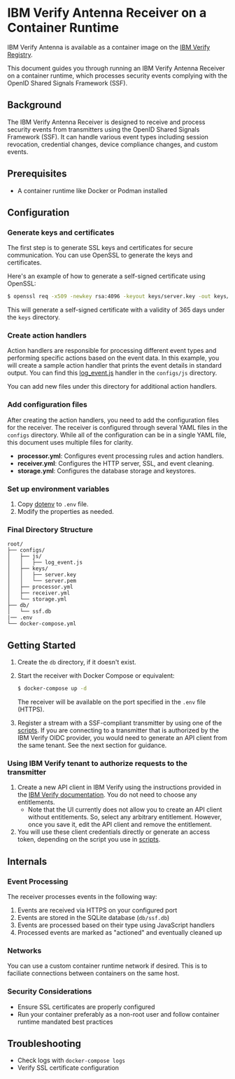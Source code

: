 # IBM Verify Antenna Receiver on a Container Runtime

IBM Verify Antenna is available as a container image on the [IBM Verify Registry](icr.io/ibm-verify/ibm-verify-antenna:25.05.0).

This document guides you through running an IBM Verify Antenna Receiver on a container runtime, which processes security events complying with the OpenID Shared Signals Framework (SSF).

## Background

The IBM Verify Antenna Receiver is designed to receive and process security events from transmitters using the OpenID Shared Signals Framework (SSF). It can handle various event types including session revocation, credential changes, device compliance changes, and custom events.

## Prerequisites

- A container runtime like Docker or Podman installed

## Configuration

### Generate keys and certificates

The first step is to generate SSL keys and certificates for secure communication. You can use OpenSSL to generate the keys and certificates.

Here's an example of how to generate a self-signed certificate using OpenSSL:

```bash
$ openssl req -x509 -newkey rsa:4096 -keyout keys/server.key -out keys/server.pem -days 365 -nodes
```

This will generate a self-signed certificate with a validity of 365 days under the `keys` directory.

### Create action handlers

Action handlers are responsible for processing different event types and performing specific actions based on the event data. In this example, you will create a sample action handler that prints the event details in standard output. You can find this [log_event.js](configs/js/log_event.js) handler in the `configs/js` directory.

You can add new files under this directory for additional action handlers.

### Add configuration files

After creating the action handlers, you need to add the configuration files for the receiver. The receiver is configured through several YAML files in the `configs` directory. While all of the configuration can be in a single YAML file, this document uses multiple files for clarity.

- **processor.yml**: Configures event processing rules and action handlers.
- **receiver.yml**: Configures the HTTP server, SSL, and event cleaning.
- **storage.yml**: Configures the database storage and keystores.

### Set up environment variables

1. Copy [dotenv](./dotenv) to `.env` file.
2. Modify the properties as needed.

### Final Directory Structure

```
root/
├── configs/
│   ├── js/
│   │   ├── log_event.js
│   ├── keys/
│   │   ├── server.key
│   │   └── server.pem
│   ├── processor.yml
│   ├── receiver.yml
│   └── storage.yml
├── db/
│   └── ssf.db
|── .env
└── docker-compose.yml
```

## Getting Started

1. Create the `db` directory, if it doesn't exist.


2. Start the receiver with Docker Compose or equivalent:

   ```bash
   $ docker-compose up -d
   ```

   The receiver will be available on the port specified in the `.env` file (HTTPS).

3. Register a stream with a SSF-compliant transmitter by using one of the [scripts](./scripts). If you are connecting to a transmitter that is authorized by the IBM Verify OIDC provider, you would need to generate an API client from the same tenant. See the next section for guidance.

### Using IBM Verify tenant to authorize requests to the transmitter

1. Create a new API client in IBM Verify using the instructions provided in the [IBM Verify documentation](https://www.ibm.com/docs/en/security-verify?topic=access-creating-api-clients). You do not need to choose any entitlements.
    -  Note that the UI currently does not allow you to create an API client without entitlements. So, select any arbitrary entitlement. However, once you save it, edit the API client and remove the entitlement.
2. You will use these client credentials directly or generate an access token, depending on the script you use in [scripts](./scripts).

## Internals

### Event Processing

The receiver processes events in the following way:

1. Events are received via HTTPS on your configured port
2. Events are stored in the SQLite database (`db/ssf.db`)
3. Events are processed based on their type using JavaScript handlers
4. Processed events are marked as "actioned" and eventually cleaned up

### Networks

You can use a custom container runtime network if desired. This is to faciliate connections between containers on the same host.

### Security Considerations

- Ensure SSL certificates are properly configured
- Run your container preferably as a non-root user and follow container runtime mandated best practices

## Troubleshooting

- Check logs with `docker-compose logs`
- Verify SSL certificate configuration

